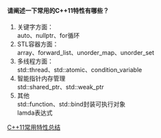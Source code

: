 #### 请阐述一下常用的C++11特性有哪些？  
1. 关键字方面：  
auto、nullptr、for循环  
2. STL容器方面：  
array、forward_list、unorder_map、unorder_set  
3. 多线程方面：  
std::thread、std::atomic、condition_variable  
4. 智能指针内存管理  
std::shared_ptr、std::weak_ptr  
5. 其他  
std::function、std::bind封装可执行对象  
lamda表达式  

[C++11常用特性总结](https://www.cnblogs.com/chengjundu/p/10893702.html)  